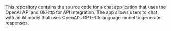 This repository contains the source code for a chat application that uses the OpenAI API and OkHttp for API integration. The app allows users to chat with an AI model that uses OpenAI's GPT-3.5 language model to generate responses.
